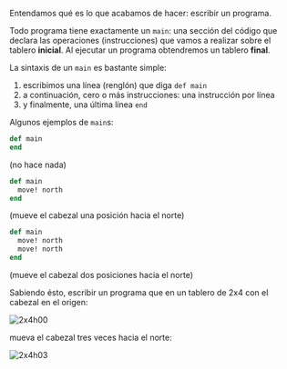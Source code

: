 Entendamos qué es lo que acabamos de hacer: escribir un programa.

Todo programa tiene exactamente un `main`: una sección del código que declara las operaciones (instrucciones) que vamos a realizar sobre el tablero **inicial**. Al ejecutar un programa  obtendremos un tablero **final**.

La sintaxis de un `main` es bastante simple:

1. escribimos una línea (renglón) que diga `def main`
1. a continuación, cero o más instrucciones: una instrucción por línea
1. y finalmente, una última línea `end`

Algunos ejemplos de `main`s:


```ruby
def main
end
```

(no hace nada)


```ruby
def main
  move! north
end
```

(mueve el cabezal una posición hacia el norte)

```ruby
def main
  move! north
  move! north
end
```

(mueve el cabezal dos posiciones hacia el norte)

Sabiendo ésto, escribir un programa que en un tablero de 2x4 con el cabezal en el origen:

![2x4h00](https://raw.githubusercontent.com/mumuki/mumuki-fundamentos-ruby-stones-guia-1-primeros-programas/master/2x4h00.png)

mueva el cabezal tres veces hacia el norte:

![2x4h03](https://raw.githubusercontent.com/mumuki/mumuki-fundamentos-ruby-stones-guia-1-primeros-programas/master/2x4h03.png)

